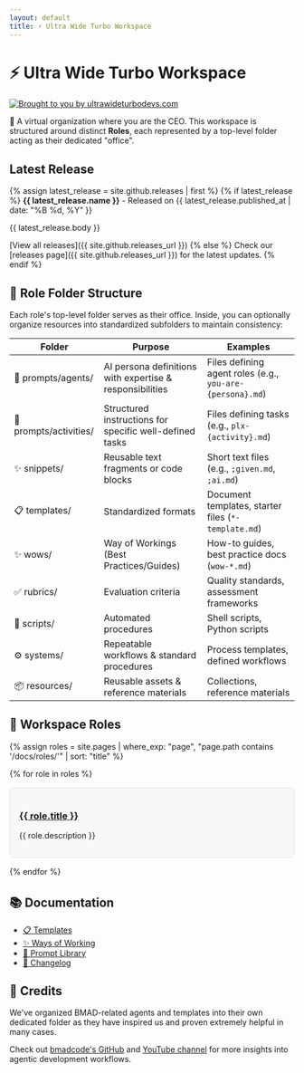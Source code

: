 ```yaml
---
layout: default
title: ⚡ Ultra Wide Turbo Workspace
---
```


# ⚡ Ultra Wide Turbo Workspace

[![Brought to you by ultrawideturbodevs.com](https://img.shields.io/badge/Brought%20to%20you%20by-ultrawideturbodevs.com-blue?style=for-the-badge&logo=data:image/svg+xml;base64,PHN2ZyB4bWxucz0iaHR0cDovL3d3dy53My5vcmcvMjAwMC9zdmciIHZpZXdCb3g9IjAgMCAyNCAyNCI+PHBhdGggZmlsbD0id2hpdGUiIGQ9Ik0xMiAyQzYuNDggMiAyIDYuNDggMiAxMnM0LjQ4IDEwIDEwIDEwIDEwLTQuNDggMTAtMTBTMTcuNTIgMiAxMiAyem0xIDE1aC0ydi0yaDJ2MnptMC00aC0yVjdoMnY2eiIvPjwvc3ZnPg==)](https://ultrawideturbodevs.com)

🎩 A virtual organization where you are the CEO. This workspace is structured around distinct **Roles**, each represented by a top-level folder acting as their dedicated "office".

## Latest Release

{% assign latest_release = site.github.releases | first %}
{% if latest_release %}
**{{ latest_release.name }}** - Released on {{ latest_release.published_at | date: "%B %d, %Y" }}

{{ latest_release.body }}

[View all releases]({{ site.github.releases_url }})
{% else %}
Check our [releases page]({{ site.github.releases_url }}) for the latest updates.
{% endif %}

## 📁 Role Folder Structure

Each role's top-level folder serves as their office. Inside, you can optionally organize resources into standardized subfolders to maintain consistency:

| Folder                 | Purpose                                                  | Examples                                             |
|------------------------|----------------------------------------------------------|------------------------------------------------------|
| 💬 prompts/agents/     | AI persona definitions with expertise & responsibilities | Files defining agent roles (e.g., `you-are-{persona}.md`) |
| 💬 prompts/activities/ | Structured instructions for specific well-defined tasks  | Files defining tasks (e.g., `plx-{activity}.md`)     |
| ✨ snippets/           | Reusable text fragments or code blocks                   | Short text files (e.g., `;given.md`, `;ai.md`)       |
| 📋 templates/          | Standardized formats                                     | Document templates, starter files (`*-template.md`)  |
| ✨ wows/                | Way of Workings (Best Practices/Guides)                  | How-to guides, best practice docs (`wow-*.md`)       |
| ✅ rubrics/             | Evaluation criteria                                      | Quality standards, assessment frameworks             |
| 📜 scripts/            | Automated procedures                                     | Shell scripts, Python scripts                        |
| ⚙️ systems/            | Repeatable workflows & standard procedures               | Process templates, defined workflows                 |
| 📦 resources/          | Reusable assets & reference materials                    | Collections, reference materials                     |

## 👥 Workspace Roles

{% assign roles = site.pages | where_exp: "page", "page.path contains '/docs/roles/'" | sort: "title" %}

<div class="role-grid">
{% for role in roles %}
  <div class="role-card">
    <h3><a href="{{ role.url | relative_url }}">{{ role.title }}</a></h3>
    <p>{{ role.description }}</p>
  </div>
{% endfor %}
</div>

<div class="role-list">
  <h3>🏛️ <a href="roles/architect">Architect</a></h3>
  <p>Creates detailed technical blueprints and architectural designs based on product requirements.</p>
  
  <h3>📱 <a href="roles/aso-expert">ASO Expert</a></h3>
  <p>Specializes in App Store Optimization strategies to improve mobile application visibility.</p>
  
  <h3>🔄 <a href="roles/automation-alchemist">Automation Alchemist</a></h3>
  <p>Specializes in automating complex tasks and research processes.</p>
  
  <h3>🧱 <a href="roles/bmad">BMAD</a></h3>
  <p>Dedicated to exploring and implementing BMad methodologies.</p>
  
  <h3>💡 <a href="roles/brainstormer">Brainstormer</a></h3>
  <p>Facilitates idea generation and creative problem-solving sessions.</p>
  
  <h3>📊 <a href="roles/business-analyst">Business Analyst</a></h3>
  <p>Performs market research and project definition, analyzing opportunities and user demographics.</p>
  
  <h3>📢 <a href="roles/communications-officer">Communications Officer</a></h3>
  <p>Manages internal and external communications, preparing meeting agendas and summaries.</p>
  
  <h3>📝 <a href="roles/content-creator">Content Creator</a></h3>
  <p>Develops optimized content for various platforms and channels.</p>
  
  <h3>💻 <a href="roles/developer">Developer</a></h3>
  <p>Implements features according to technical specifications, following coding standards and best practices.</p>
  
  <h3>📖 <a href="roles/doc-expert">Doc Expert</a></h3>
  <p>Specializes in creating, reviewing, and transforming documentation.</p>
  
  <h3>📋 <a href="roles/project-manager">Project Manager</a></h3>
  <p>Creates product requirements documents and manages the Agile workflow.</p>
  
  <h3>🤖 <a href="roles/prompt-engineer">Prompt Engineer</a></h3>
  <p>Designs and optimizes prompts for AI interactions.</p>
  
  <h3>📑 <a href="roles/proposal-manager">Proposal Manager</a></h3>
  <p>Creates milestone proposals and project proposals.</p>
  
  <h3>🔬 <a href="roles/researcher">Researcher</a></h3>
  <p>Defines research questions and methodologies, conducts studies and analyzes data.</p>
  
  <h3>✅ <a href="roles/tester">Tester</a></h3>
  <p>Designs and executes acceptance tests to validate functionality and ensure quality.</p>
  
  <h3>🎨 <a href="roles/uiux-expert">UIUX Expert</a></h3>
  <p>Translates UI/UX specifications into optimized designs and components.</p>
  
  <h3>🧑‍💼 <a href="roles/virtual-assistant">Virtual Assistant</a></h3>
  <p>Provides personal assistance for development-related tasks.</p>
</div>

## 📚 Documentation

- [📋 Templates](templates/)
- [✨ Ways of Working](wows/)
- [💬 Prompt Library](prompts/)
- [📝 Changelog](changelog/)

## 💎 Credits

We've organized BMAD-related agents and templates into their own dedicated folder as they have inspired us and proven extremely helpful in many cases. 

Check out [bmadcode's GitHub](https://github.com/bmadcode) and [YouTube channel](https://www.youtube.com/@BMadCode) for more insights into agentic development workflows.

<style>
.role-grid {
  display: grid;
  grid-template-columns: repeat(auto-fill, minmax(300px, 1fr));
  gap: 1rem;
  margin-bottom: 2rem;
}

.role-card {
  border: 1px solid #e1e4e8;
  border-radius: 6px;
  padding: 1rem;
  background-color: #f6f8fa;
  transition: transform 0.2s ease-in-out, box-shadow 0.2s ease-in-out;
}

.role-card:hover {
  transform: translateY(-5px);
  box-shadow: 0 10px 20px rgba(0, 0, 0, 0.1);
}

.role-list {
  display: none;
}

@media (max-width: 768px) {
  .role-grid {
    display: none;
  }
  
  .role-list {
    display: block;
  }
}
</style>
